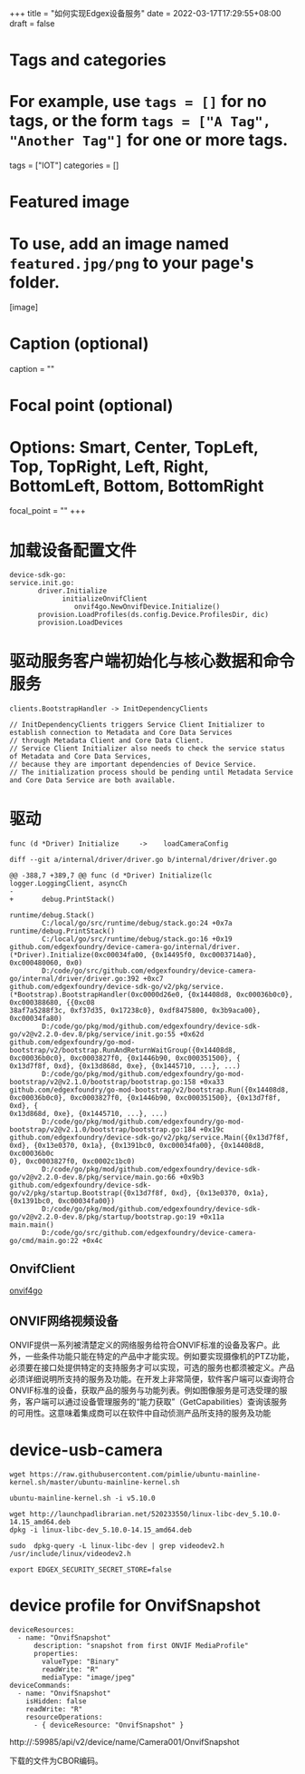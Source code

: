 +++
title = "如何实现Edgex设备服务"
date = 2022-03-17T17:29:55+08:00
draft = false

# Tags and categories
# For example, use `tags = []` for no tags, or the form `tags = ["A Tag", "Another Tag"]` for one or more tags.
tags = ["IOT"]
categories = []

# Featured image
# To use, add an image named `featured.jpg/png` to your page's folder. 
[image]
  # Caption (optional)
  caption = ""

  # Focal point (optional)
  # Options: Smart, Center, TopLeft, Top, TopRight, Left, Right, BottomLeft, Bottom, BottomRight
  focal_point = ""
+++



# 加载设备配置文件

```
device-sdk-go:
service.init.go:   
       driver.Initialize
             initializeOnvifClient
                onvif4go.NewOnvifDevice.Initialize()
       provision.LoadProfiles(ds.config.Device.ProfilesDir, dic)
       provision.LoadDevices

```

# 驱动服务客户端初始化与核心数据和命令服务

```
clients.BootstrapHandler -> InitDependencyClients

// InitDependencyClients triggers Service Client Initializer to establish connection to Metadata and Core Data Services
// through Metadata Client and Core Data Client.
// Service Client Initializer also needs to check the service status of Metadata and Core Data Services,
// because they are important dependencies of Device Service.
// The initialization process should be pending until Metadata Service and Core Data Service are both available.
```





# 驱动


```
func (d *Driver) Initialize     ->    loadCameraConfig
```



```
diff --git a/internal/driver/driver.go b/internal/driver/driver.go

@@ -388,7 +389,7 @@ func (d *Driver) Initialize(lc logger.LoggingClient, asyncCh 
-
+       debug.PrintStack()
```


```
runtime/debug.Stack()
        C:/local/go/src/runtime/debug/stack.go:24 +0x7a
runtime/debug.PrintStack()
        C:/local/go/src/runtime/debug/stack.go:16 +0x19
github.com/edgexfoundry/device-camera-go/internal/driver.(*Driver).Initialize(0xc00034fa00, {0x14495f0, 0xc0003714a0}, 0xc000480060, 0x0)        
        D:/code/go/src/github.com/edgexfoundry/device-camera-go/internal/driver/driver.go:392 +0xc7
github.com/edgexfoundry/device-sdk-go/v2/pkg/service.(*Bootstrap).BootstrapHandler(0xc0000d26e0, {0x14408d8, 0xc00036b0c0}, 0xc000388680, {{0xc08
38af7a5288f3c, 0xf37d35, 0x17238c0}, 0xdf8475800, 0x3b9aca00}, 0xc00034fa80)
        D:/code/go/pkg/mod/github.com/edgexfoundry/device-sdk-go/v2@v2.2.0-dev.8/pkg/service/init.go:55 +0x62d
github.com/edgexfoundry/go-mod-bootstrap/v2/bootstrap.RunAndReturnWaitGroup({0x14408d8, 0xc00036b0c0}, 0xc0003827f0, {0x1446b90, 0xc000351500}, {
0x13d7f8f, 0xd}, {0x13d868d, 0xe}, {0x1445710, ...}, ...)
        D:/code/go/pkg/mod/github.com/edgexfoundry/go-mod-bootstrap/v2@v2.1.0/bootstrap/bootstrap.go:158 +0xa33
github.com/edgexfoundry/go-mod-bootstrap/v2/bootstrap.Run({0x14408d8, 0xc00036b0c0}, 0xc0003827f0, {0x1446b90, 0xc000351500}, {0x13d7f8f, 0xd}, {
0x13d868d, 0xe}, {0x1445710, ...}, ...)
        D:/code/go/pkg/mod/github.com/edgexfoundry/go-mod-bootstrap/v2@v2.1.0/bootstrap/bootstrap.go:184 +0x19c
github.com/edgexfoundry/device-sdk-go/v2/pkg/service.Main({0x13d7f8f, 0xd}, {0x13e0370, 0x1a}, {0x1391bc0, 0xc00034fa00}, {0x14408d8, 0xc00036b0c
0}, 0xc0003827f0, 0xc0002c1bc0)
        D:/code/go/pkg/mod/github.com/edgexfoundry/device-sdk-go/v2@v2.2.0-dev.8/pkg/service/main.go:66 +0x9b3
github.com/edgexfoundry/device-sdk-go/v2/pkg/startup.Bootstrap({0x13d7f8f, 0xd}, {0x13e0370, 0x1a}, {0x1391bc0, 0xc00034fa00})
        D:/code/go/pkg/mod/github.com/edgexfoundry/device-sdk-go/v2@v2.2.0-dev.8/pkg/startup/bootstrap.go:19 +0x11a
main.main()
        D:/code/go/src/github.com/edgexfoundry/device-camera-go/cmd/main.go:22 +0x4c

```


## OnvifClient

[onvif4go](https://github.com/faceterteam/onvif4go)


## ONVIF网络视频设备

ONVIF提供一系列被清楚定义的网络服务给符合ONVIF标准的设备及客户。此外，一些条件功能只能在特定的产品中才能实现。例如要实现摄像机的PTZ功能，必须要在接口处提供特定的支持服务才可以实现，可选的服务也都须被定义。产品必须详细说明所支持的服务及功能。在开发上非常简便，软件客户端可以查询符合ONVIF标准的设备，获取产品的服务与功能列表。例如图像服务是可选受理的服务，客户端可以通过设备管理服务的“能力获取”（GetCapabilities）查询该服务的可用性。这意味着集成商可以在软件中自动侦测产品所支持的服务及功能


# device-usb-camera


```
wget https://raw.githubusercontent.com/pimlie/ubuntu-mainline-kernel.sh/master/ubuntu-mainline-kernel.sh

ubuntu-mainline-kernel.sh -i v5.10.0

wget http://launchpadlibrarian.net/520233550/linux-libc-dev_5.10.0-14.15_amd64.deb
dpkg -i linux-libc-dev_5.10.0-14.15_amd64.deb

sudo  dpkg-query -L linux-libc-dev | grep videodev2.h
/usr/include/linux/videodev2.h

export EDGEX_SECURITY_SECRET_STORE=false
```

# device profile for OnvifSnapshot

```
deviceResources:
  - name: "OnvifSnapshot"
      description: "snapshot from first ONVIF MediaProfile"
      properties:
        valueType: "Binary"
        readWrite: "R"
        mediaType: "image/jpeg"
deviceCommands:
  - name: "OnvifSnapshot"
    isHidden: false
    readWrite: "R"
    resourceOperations:
      - { deviceResource: "OnvifSnapshot" }
```

http://<device-service>:59985/api/v2/device/name/Camera001/OnvifSnapshot

下载的文件为CBOR编码。
